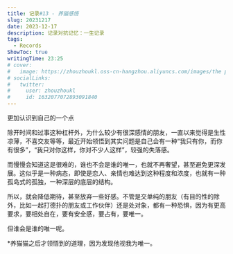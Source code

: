 ```yaml
---
title: 记录#13 - 养猫感悟
slug: 20231217
date: 2023-12-17
description: 记录对抗记忆：一生记录
tags:
  - Records
ShowToc: true
writingTime: 23:25
# cover:
#   image: https://zhouzhoukl.oss-cn-hangzhou.aliyuncs.com/images/the pmarca blog archives.png
# socialLinks:
#   twitter:
#     user: zhouzhoukl
#     id: 1632077072893091840
---
```


更加认识到自己的一个点

除开时间和过事这种杠杆外，为什么较少有很深感情的朋友，一直以来觉得是生性凉薄，不喜交友等等，最近开始领悟到其实问题是自己会有一种“我只有你，而你有很多”，“我只对你这样，你对不少人这样”，较强的失落感。

而慢慢会知道这是很难的，谁也不会是谁的唯一，也就不再奢望，甚至避免更深发展。这似乎是一种病态，即使是恋人、亲情也难达到这种程度和浓度，也就有一种孤岛式的孤独，一种深层的底层的结构。

所以，就会降低期待，甚至放弃一些好感。不管是交单纯的朋友（有目的性的除外，比如一起打德扑的朋友或工作伙伴）还是处对象，都有一种恐惧，因为有更高要求，要相处自在，要有安全感，要占有，要唯一。

但谁会是谁的唯一呢。

*养猫猫之后才领悟到的道理，因为发现他视我为唯一。

<!-- Cloudflare Web Analytics --><script defer src='https://static.cloudflareinsights.com/beacon.min.js' data-cf-beacon='{"token": "9f9569f9d5e2464e9f1a094c2bb65d66"}'></script><!-- End Cloudflare Web Analytics -->
